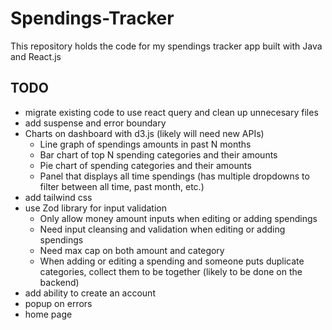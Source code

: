 # Spendings-Tracker
This repository holds the code for my spendings tracker app built with Java and React.js


## TODO
- migrate existing code to use react query and clean up unnecesary files
- add suspense and error boundary 
- Charts on dashboard with d3.js (likely will need new APIs)
    - Line graph of spendings amounts in past N months
    - Bar chart of top N spending categories and their amounts
    - Pie chart of spending categories and their amounts
    - Panel that displays all time spendings (has multiple dropdowns to filter between all time, past month, etc.)
- add tailwind css
- use Zod library for input validation
    - Only allow money amount inputs when editing or adding spendings
    - Need input cleansing and validation when editing or adding spendings
    - Need max cap on both amount and category
    - When adding or editing a spending and someone puts duplicate categories, collect them to be together (likely to be done on the backend)
- add ability to create an account 
- popup on errors
- home page